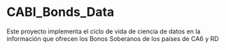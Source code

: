 # CABI_Bonds_Data
Este proyecto implementa el ciclo de vida de ciencia de datos en la información que ofrecen los Bonos Soberanos de los países de CA6 y RD

